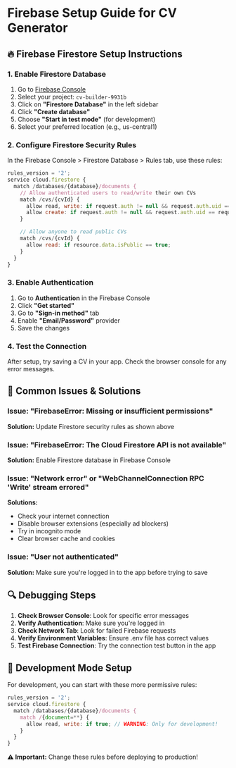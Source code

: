 # Firebase Setup Guide for CV Generator

## 🔥 Firebase Firestore Setup Instructions

### 1. **Enable Firestore Database**

1. Go to [Firebase Console](https://console.firebase.google.com/)
2. Select your project: `cv-builder-9931b`
3. Click on **"Firestore Database"** in the left sidebar
4. Click **"Create database"**
5. Choose **"Start in test mode"** (for development)
6. Select your preferred location (e.g., us-central1)

### 2. **Configure Firestore Security Rules**

In the Firebase Console > Firestore Database > Rules tab, use these rules:

```javascript
rules_version = '2';
service cloud.firestore {
  match /databases/{database}/documents {
    // Allow authenticated users to read/write their own CVs
    match /cvs/{cvId} {
      allow read, write: if request.auth != null && request.auth.uid == resource.data.userId;
      allow create: if request.auth != null && request.auth.uid == request.resource.data.userId;
    }

    // Allow anyone to read public CVs
    match /cvs/{cvId} {
      allow read: if resource.data.isPublic == true;
    }
  }
}
```

### 3. **Enable Authentication**

1. Go to **Authentication** in the Firebase Console
2. Click **"Get started"**
3. Go to **"Sign-in method"** tab
4. Enable **"Email/Password"** provider
5. Save the changes

### 4. **Test the Connection**

After setup, try saving a CV in your app. Check the browser console for any error messages.

## 🚨 Common Issues & Solutions

### Issue: "FirebaseError: Missing or insufficient permissions"

**Solution:** Update Firestore security rules as shown above

### Issue: "FirebaseError: The Cloud Firestore API is not available"

**Solution:** Enable Firestore database in Firebase Console

### Issue: "Network error" or "WebChannelConnection RPC 'Write' stream errored"

**Solutions:**

- Check your internet connection
- Disable browser extensions (especially ad blockers)
- Try in incognito mode
- Clear browser cache and cookies

### Issue: "User not authenticated"

**Solution:** Make sure you're logged in to the app before trying to save

## 🔍 Debugging Steps

1. **Check Browser Console**: Look for specific error messages
2. **Verify Authentication**: Make sure you're logged in
3. **Check Network Tab**: Look for failed Firebase requests
4. **Verify Environment Variables**: Ensure .env file has correct values
5. **Test Firebase Connection**: Try the connection test button in the app

## 📱 Development Mode Setup

For development, you can start with these more permissive rules:

```javascript
rules_version = '2';
service cloud.firestore {
  match /databases/{database}/documents {
    match /{document=**} {
      allow read, write: if true; // WARNING: Only for development!
    }
  }
}
```

**⚠️ Important:** Change these rules before deploying to production!
